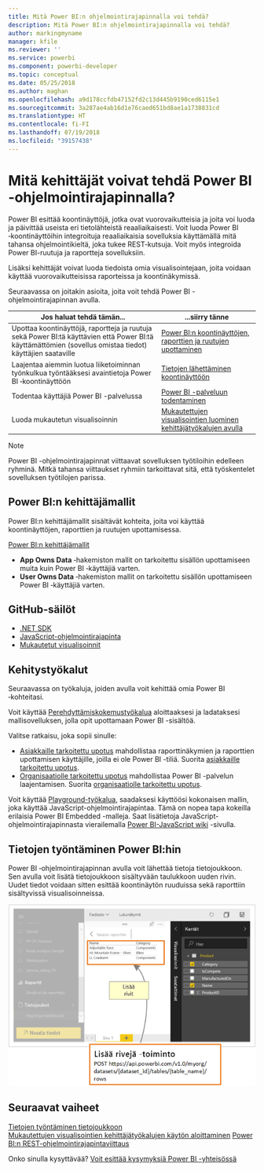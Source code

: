 ```yaml
---
title: Mitä Power BI:n ohjelmointirajapinnalla voi tehdä?
description: Mitä Power BI:n ohjelmointirajapinnalla voi tehdä?
author: markingmyname
manager: kfile
ms.reviewer: ''
ms.service: powerbi
ms.component: powerbi-developer
ms.topic: conceptual
ms.date: 05/25/2018
ms.author: maghan
ms.openlocfilehash: a9d178ccfdb47152fd2c13d445b9190ced6115e1
ms.sourcegitcommit: 3a287ae4ab16d1e76caed651bd8ae1a1738831cd
ms.translationtype: HT
ms.contentlocale: fi-FI
ms.lasthandoff: 07/19/2018
ms.locfileid: "39157438"
---
```

# <a name="what-can-developers-do-with-the-power-bi-api"></a>Mitä kehittäjät voivat tehdä Power BI -ohjelmointirajapinnalla?
Power BI esittää koontinäyttöjä, jotka ovat vuorovaikutteisia ja joita voi luoda ja päivittää useista eri tietolähteistä reaaliaikaisesti. Voit luoda Power BI ‑koontinäyttöihin integroituja reaaliaikaisia sovelluksia käyttämällä mitä tahansa ohjelmointikieltä, joka tukee REST-kutsuja. Voit myös integroida Power BI-ruutuja ja raportteja sovelluksiin.

Lisäksi kehittäjät voivat luoda tiedoista omia visualisointejaan, joita voidaan käyttää vuorovaikutteisissa raporteissa ja koontinäkymissä. 

Seuraavassa on joitakin asioita, joita voit tehdä Power BI -ohjelmointirajapinnan avulla.

| **Jos haluat tehdä tämän...** | **...siirry tänne** |
| --- | --- |
| Upottaa koontinäyttöjä, raportteja ja ruutuja sekä Power BI:tä käyttävien että Power BI:tä käyttämättömien (sovellus omistaa tiedot) käyttäjien saataville |[Power BI:n koontinäyttöjen, raporttien ja ruutujen upottaminen](embedding-content.md) |
| Laajentaa aiemmin luotua liiketoiminnan työnkulkua työntääksesi avaintietoja Power BI ‑koontinäyttöön |[Tietojen lähettäminen koontinäyttöön](walkthrough-push-data.md) |
| Todentaa käyttäjiä Power BI -palvelussa |[Power BI -palveluun todentaminen](get-azuread-access-token.md) |
| Luoda mukautetun visualisoinnin |[Mukautettujen visualisointien luominen kehittäjätyökalujen avulla](../service-custom-visuals-getting-started-with-developer-tools.md) |

> [!NOTE]
> Power BI -ohjelmointirajapinnat viittaavat sovelluksen työtiloihin edelleen ryhminä. Mitkä tahansa viittaukset ryhmiin tarkoittavat sitä, että työskentelet sovelluksen työtilojen parissa.
> 
> 

## <a name="power-bi-developer-samples"></a>Power BI:n kehittäjämallit
Power BI:n kehittäjämallit sisältävät kohteita, joita voi käyttää koontinäyttöjen, raporttien ja ruutujen upottamisessa.

[Power BI:n kehittäjämallit](https://github.com/Microsoft/PowerBI-Developer-Samples)

* **App Owns Data** ‑hakemiston mallit on tarkoitettu sisällön upottamiseen muita kuin Power BI ‑käyttäjiä varten.
* **User Owns Data** ‑hakemiston mallit on tarkoitettu sisällön upottamiseen Power BI ‑käyttäjiä varten.

## <a name="github-repositories"></a>GitHub-säilöt
* [.NET SDK](https://github.com/Microsoft/PowerBI-CSharp)
* [JavaScript-ohjelmointirajapinta](https://github.com/Microsoft/PowerBI-JavaScript)
* [Mukautetut visualisoinnit](https://github.com/Microsoft/PowerBI-visuals)

## <a name="developer-tools"></a>Kehitystyökalut
Seuraavassa on työkaluja, joiden avulla voit kehittää omia Power BI ‑kohteitasi.

Voit käyttää [Perehdyttämiskokemustyökalua](https://aka.ms/embedsetup) aloittaaksesi ja ladataksesi mallisovelluksen, jolla opit upottamaan Power BI -sisältöä.

Valitse ratkaisu, joka sopii sinulle:
* [Asiakkaille tarkoitettu upotus](embedding.md#embedding-for-your-customers) mahdollistaa raporttinäkymien ja raporttien upottamisen käyttäjille, joilla ei ole Power BI -tiliä. Suorita [asiakkaille tarkoitettu upotus](https://aka.ms/embedsetup/AppOwnsData).
* [Organisaatiolle tarkoitettu upotus](embedding.md#embedding-for-your-organization) mahdollistaa Power BI -palvelun laajentamisen. Suorita [organisaatiolle tarkoitettu upotus](https://aka.ms/embedsetup/UserOwnsData).

Voit käyttää [Playground-työkalua](https://microsoft.github.io/PowerBI-JavaScript/demo), saadaksesi käyttöösi kokonaisen mallin, joka käyttää JavaScript-ohjelmointirajapintaa. Tämä on nopea tapa kokeilla erilaisia Power BI Embedded -malleja. Saat lisätietoja JavaScript-ohjelmointirajapinnasta vierailemalla [Power BI-JavaScript wiki](https://github.com/Microsoft/powerbi-javascript/wiki) -sivulla.

## <a name="push-data-into-power-bi"></a>Tietojen työntäminen Power BI:hin
Power BI ‑ohjelmointirajapinnan avulla voit lähettää tietoja tietojoukkoon. Sen avulla voit lisätä tietojoukkoon sisältyvään taulukkoon uuden rivin. Uudet tiedot voidaan sitten esittää koontinäytön ruuduissa sekä raporttiin sisältyvissä visualisoinneissa.

![Tietojen työntämismalli](media/what-can-you-do/powerbi-push-data.png)

## <a name="next-steps"></a>Seuraavat vaiheet
[Tietojen työntäminen tietojoukkoon](walkthrough-push-data.md)  
[Mukautettujen visualisointien kehittäjätyökalujen käytön aloittaminen](../service-custom-visuals-getting-started-with-developer-tools.md) 
[Power BI:n REST-ohjelmointirajapintaviittaus](https://docs.microsoft.com/rest/api/power-bi/)  

Onko sinulla kysyttävää? [Voit esittää kysymyksiä Power BI -yhteisössä](http://community.powerbi.com/)